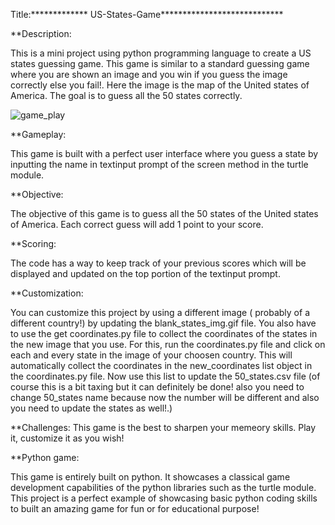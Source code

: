 Title:************* US-States-Game****************************

**Description:

This is a mini project using python programming language to create a US states guessing game. This game is similar to a standard guessing game where you are shown an image and you win if you guess the image correctly else you fail!. Here the image is the map of the United states of America. The goal is to guess all the 50 states correctly.



![game_play](https://github.com/Dorcatz123/US-States-Game/assets/120886051/0879fcfa-3175-4d2e-8bc3-06218f566965)

**Gameplay:
 
This game is built with a perfect user interface where you guess a state by inputting the name in textinput prompt of the screen method in the turtle module. 

**Objective:

The objective of this game is to guess all the 50 states of the United states of America. Each correct guess will add 1 point to your score.

**Scoring: 

The code has a way to keep track of your previous scores which will be displayed and updated on the top portion of the textinput prompt.


**Customization:

You can customize this project by using a different image ( probably of a different country!) by updating the blank_states_img.gif file. You also have to use the get coordinates.py file to collect the coordinates of the states in the new image that you use. For this, run the coordinates.py file and click on each and every state in the image of your choosen country. This will automatically collect the coordinates in the new_coordinates list object in the coordinates.py file. Now use this list to update the 50_states.csv file (of course this is a bit taxing but it can definitely be done! also you need to change 50_states name because now the number will be different and also you need to update the states as well!.)


**Challenges: 
This game is the best to sharpen your memeory skills. Play it, customize it as you wish!

**Python game: 

This game is entirely built on python. It showcases a classical game development capabilities of the python libraries such as the turtle module. This project is a perfect example of showcasing basic python coding skills to built an amazing game for fun or for educational purpose!























